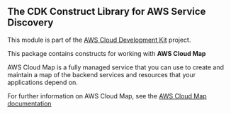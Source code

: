 ## The CDK Construct Library for AWS Service Discovery
This module is part of the [AWS Cloud Development Kit](https://github.com/awslabs/aws-cdk) project.

This package contains constructs for working with **AWS Cloud Map**

AWS Cloud Map is a fully managed service that you can use to create and
maintain a map of the backend services and resources that your applications
depend on.

For further information on AWS Cloud Map,
see the [AWS Cloud Map documentation](https://docs.aws.amazon.com/cloud-map)
